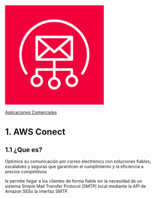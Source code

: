 ![conect](../00_assets/aplicaciones%20Comerciales/ses-logo.png)

[Aplicaciones Comerciales](../14-Aplicaciones_Comerciales/)

# 1. AWS Conect

## 1.1 ¿Que es?

Optimice su comunicación por correo electrónico con soluciones fiables, escalables y seguras que garanticen el cumplimiento y la eficiencia a precios competitivos

le permite llegar a los clientes de forma fiable sin la necesidad de un sistema Simple Mail Transfer Protocol (SMTP) local mediante la API de Amazon SESo la interfaz SMTP.


